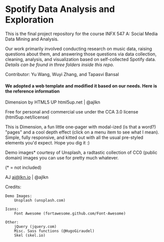 # Spotify Data Analysis and Exploration

This is the final project repository for the course INFX 547 A: Social Media Data Mining and Analysis.

Our work primarily involved conducting research on music data, raising questions about them, and answering those questions via data collection, cleaning, analysis, and visualization based on self-collected Spotify data. *Details can be found in three folders inside this repo.*

Contributor: Yu Wang, Wuyi Zhang, and Tapasvi Bansal


#### We adopted a web template and modified it based on our needs. Here is the reference information

Dimension by HTML5 UP
html5up.net | @ajlkn

Free for personal and commercial use under the CCA 3.0 license (html5up.net/license)

This is Dimension, a fun little one-pager with modal-ized (is that a word?) "pages"
and a cool depth effect (click on a menu item to see what I mean). Simple, fully
responsive, and kitted out with all the usual pre-styled elements you'd expect.
Hope you dig it :)

Demo images* courtesy of Unsplash, a radtastic collection of CC0 (public domain) images
you can use for pretty much whatever.

(* = not included)

AJ
aj@lkn.io | @ajlkn


Credits:
    
    Demo Images:
        Unsplash (unsplash.com)

    Icons:
        Font Awesome (fortawesome.github.com/Font-Awesome)

    Other:
        jQuery (jquery.com)
        Misc. Sass functions (@HugoGiraudel)
        Skel (skel.io)
